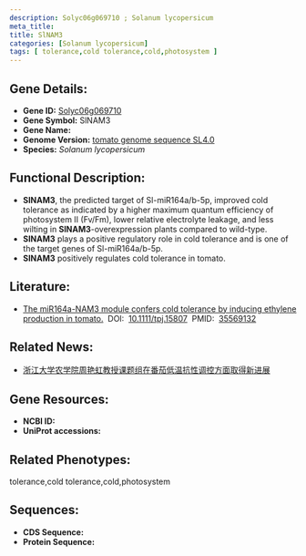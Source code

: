 ```yaml
---
description: Solyc06g069710 ; Solanum lycopersicum
meta_title:
title: SlNAM3
categories: [Solanum lycopersicum]
tags: [ tolerance,cold tolerance,cold,photosystem ]
---
```


## Gene Details:
- **Gene ID:**	[Solyc06g069710]()
- **Gene Symbol:** SlNAM3
- **Gene Name:** 
- **Genome Version:** [tomato genome sequence SL4.0]()
- **Species:** *Solanum lycopersicum*

## Functional Description:
   - **SlNAM3**, the predicted target of Sl-miR164a/b-5p, improved cold tolerance as indicated by a higher maximum quantum efficiency of photosystem II (Fv/Fm), lower relative electrolyte leakage, and less wilting in **SlNAM3**-overexpression plants compared to wild-type.
   - **SlNAM3** plays a positive regulatory role in cold tolerance and is one of the target genes of Sl-miR164a/b-5p.
   - **SlNAM3** positively regulates cold tolerance in tomato.

## Literature:
   - [The miR164a-NAM3 module confers cold tolerance by inducing ethylene production in tomato.]( https://onlinelibrary.wiley.com/doi/10.1111/tpj.15807)&nbsp;&nbsp;DOI:&nbsp;&nbsp;[10.1111/tpj.15807](https://onlinelibrary.wiley.com/doi/10.1111/tpj.15807)&nbsp;&nbsp;PMID:&nbsp;&nbsp;[35569132](https://pubmed.ncbi.nlm.nih.gov/35569132/)

## Related News:
   - [浙江大学农学院周艳虹教授课题组在番茄低温抗性调控方面取得新进展](https://mp.weixin.qq.com/s?__biz=MzIyOTY2NDYyNQ==&mid=2247540953&idx=4&sn=c0ff88aff42754501ee16a6a62367461&chksm=e8bd52c7dfcadbd1a8de755d0b7ad3f32a8d6482c54c25a660b8a246cc838d9f8143f91a9b5d&scene=27#wechat_redirect)

## Gene Resources:
- **NCBI ID:** [](https://www.ncbi.nlm.nih.gov/gene/?term=)
- **UniProt accessions:** [](https://www.uniprot.org/uniprotkb//entry)

## Related Phenotypes:
tolerance,cold tolerance,cold,photosystem

## Sequences:
- **CDS Sequence:**
- **Protein Sequence:**
